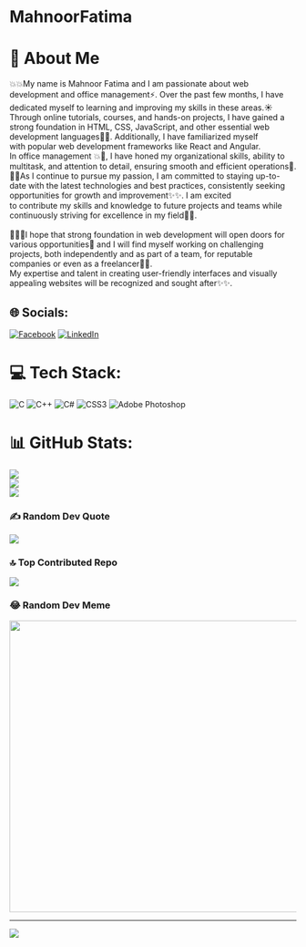 # MahnoorFatima
# 💫 About Me
💥💥My name is Mahnoor Fatima and I am passionate about web development and office management⚡. Over the past few months, I have dedicated myself to learning and improving my skills in these areas.☀<br>Through online tutorials, courses, and hands-on projects, I have gained a strong foundation in HTML, CSS, JavaScript, and other essential web development languages💫💫. Additionally, I have familiarized myself<br> with popular web development frameworks like React and Angular. <br>In office management 💥🌙, I have honed my organizational skills, ability to multitask, and attention to detail, ensuring smooth and efficient operations🌈. <br>🌟🌻As I continue to pursue my passion, I am committed to staying up-to-date with the latest technologies and best practices, consistently seeking opportunities for growth and improvement✨✨. I am excited<br> to contribute my skills and knowledge to future projects and teams while continuously striving for excellence in my field💫💫. <br><br>🌱🌺🌱I hope that strong foundation in web development will open doors for various opportunities🌲 and I will find myself working on challenging projects, both independently and as part of a team, for reputable<br> companies or even as a freelancer🌿🌟. <br>My expertise and talent in creating user-friendly interfaces and visually appealing websites will be recognized and sought after✨✨.


## 🌐 Socials:
[![Facebook](https://img.shields.io/badge/Facebook-%231877F2.svg?logo=Facebook&logoColor=white)](https://facebook.com/https://www.facebook.com/hafiza.mahnoor.313) [![LinkedIn](https://img.shields.io/badge/LinkedIn-%230077B5.svg?logo=linkedin&logoColor=white)](https://linkedin.com/in/https://www.linkedin.com/in/mahnoorfatima) 

# 💻 Tech Stack:
![C](https://img.shields.io/badge/c-%2300599C.svg?style=for-the-badge&logo=c&logoColor=white) ![C++](https://img.shields.io/badge/c++-%2300599C.svg?style=for-the-badge&logo=c%2B%2B&logoColor=white) ![C#](https://img.shields.io/badge/c%23-%23239120.svg?style=for-the-badge&logo=c-sharp&logoColor=white) ![CSS3](https://img.shields.io/badge/css3-%231572B6.svg?style=for-the-badge&logo=css3&logoColor=white) ![Adobe Photoshop](https://img.shields.io/badge/adobephotoshop-%2331A8FF.svg?style=for-the-badge&logo=adobephotoshop&logoColor=white)
# 📊 GitHub Stats:
![](https://github-readme-stats.vercel.app/api?username=MahnoorFatima&theme=monokai&hide_border=false&include_all_commits=true&count_private=true)<br/>
![](https://github-readme-streak-stats.herokuapp.com/?user=MahnoorFatima&theme=monokai&hide_border=false)<br/>
![](https://github-readme-stats.vercel.app/api/top-langs/?username=MahnoorFatima&theme=monokai&hide_border=false&include_all_commits=true&count_private=true&layout=compact)

### ✍️ Random Dev Quote
![](https://quotes-github-readme.vercel.app/api?type=vetical&theme=radical)

### 🔝 Top Contributed Repo
![](https://github-contributor-stats.vercel.app/api?username=MahnoorFatima&limit=5&theme=dark&combine_all_yearly_contributions=true)

### 😂 Random Dev Meme
<img src="https://rm.up.railway.app/" width="512px"/>

---
[![](https://visitcount.itsvg.in/api?id=MahnoorFatima&icon=6&color=10)](https://visitcount.itsvg.in)

<!-- Proudly created with GPRM ( https://gprm.itsvg.in ) -->

